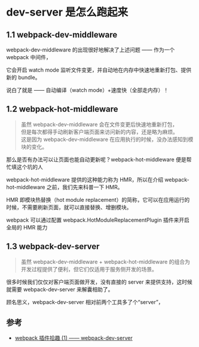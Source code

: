 # dev-server 是怎么跑起来

## 1.1 webpack-dev-middleware

webpack-dev-middleware 的出现很好地解决了上述问题 —— 作为一个 webpack 中间件，

它会开启 watch mode 监听文件变更，并自动地在内存中快速地重新打包、提供新的 bundle。

说白了就是 —— 自动编译（watch mode）+速度快（全部走内存）！

## 1.2 webpack-hot-middleware

> 虽然 webpack-dev-middleware 会在文件变更后快速地重新打包，  
> 但是每次都得手动刷新客户端页面来访问新的内容，还是略为麻烦。  
> 这是因为 webpack-dev-middleware 在应用执行的时候，没办法感知到模块的变化。

那么是否有办法可以让页面也能自动更新呢？webpack-hot-middleware 便是帮忙填这个坑的人

webpack-hot-middleware 提供的这种能力称为 HMR，所以在介绍 webpack-hot-middleware 之前，我们先来科普一下 HMR。

HMR 即模块热替换（hot module replacement）的简称，它可以在应用运行的时候，不需要刷新页面，就可以直接替换、增删模块。

webpack 可以通过配置 webpack.HotModuleReplacementPlugin 插件来开启全局的 HMR 能力

## 1.3 webpack-dev-server

> 虽然 webpack-dev-middleware + webpack-hot-middleware 的组合为开发过程提供了便利，但它们仅适用于服务侧开发的场景。

很多时候我们仅仅对客户端页面做开发，没有直接的 server 来提供支持，这时候就需要 webpack-dev-server 来解囊相助了。

顾名思义，webpack-dev-server 相对前两个工具多了个“server”，

## 参考

- [webpack 插件拾趣 (1) —— webpack-dev-server](https://www.cnblogs.com/vajoy/p/7000522.html)
